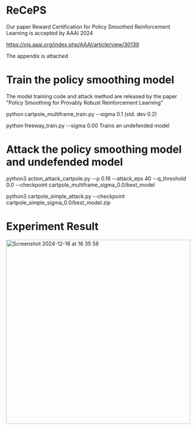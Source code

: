# ReCePS
Our paper Reward Certification for Policy Smoothed Reinforcement Learning is accepted by AAAI 2024

https://ojs.aaai.org/index.php/AAAI/article/view/30139

The appendix is attached

# Train the policy smoothing model
The model training code and attack method are released by the paper "Policy Smoothing for Provably Robust Reinforcement Learning"

python cartpole_multiframe_train.py  --sigma 0.1 (std. dev 0.2)

python freeway_train.py  --sigma 0.00  Trains an undefended model

# Attack the policy smoothing model and undefended model

python3 action_attack_cartpole.py --p 0.16 --attack_eps 40 --q_threshold 0.0 --checkpoint cartpole_multiframe_sigma_0.0/best_model

python3 cartpole_simple_attack.py --checkpoint  cartpole_simple_sigma_0.0/best_model.zip


# Experiment Result

<img width="497" alt="Screenshot 2024-12-16 at 16 35 58" src="https://github.com/user-attachments/assets/c92c5057-c51b-47f2-b2dc-a5a23046e770" />
